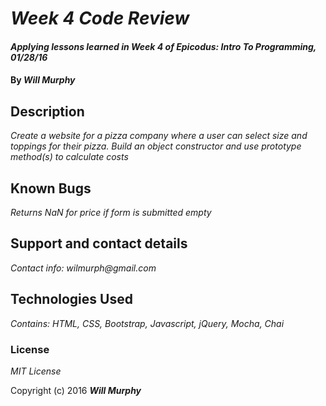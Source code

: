 # _Week 4 Code Review_

#### _Applying lessons learned in Week 4 of Epicodus: Intro To Programming, 01/28/16_

#### By _**Will Murphy**_

## Description

_Create a website for a pizza company where a user can select size and toppings for their pizza. Build an object constructor and use prototype method(s) to calculate costs_

## Known Bugs

_Returns NaN for price if form is submitted empty_

## Support and contact details

_Contact info: wilmurph@gmail.com_

## Technologies Used

_Contains: HTML, CSS, Bootstrap, Javascript, jQuery, Mocha, Chai_

### License

*MIT License*

Copyright (c) 2016 **_Will Murphy_**
